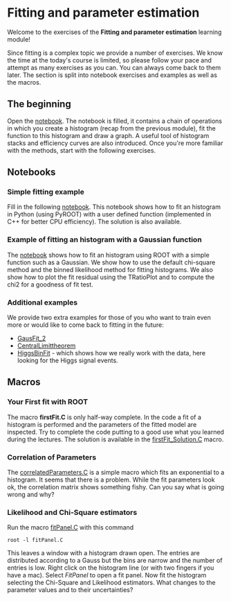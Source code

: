 # Fitting and parameter estimation
Welcome to the exercises of the **Fitting and parameter estimation** learning module!

Since fitting is a complex topic we provide a number of exercises. We know the time at the today's course is limited, so please follow your pace and attempt as many exercises as you can. You can always come back to them later. The section is split into notebook exercises and examples as well as the macros.

## The beginning

Open the [notebook](histograms_histogram_fitting_and_graphs.ipynb). The notebook is filled, it contains a chain of operations in which you create a histogram (recap from the previous module), fit the function to this histogram and draw a graph. A useful tool of histogram stacks and efficiency curves are also introduced. Once you're more familiar with the methods, start with the following exercises.

## Notebooks

### Simple fitting example 

Fill in the following [notebook](FittingExample.ipynb). This notebook shows how to fit an histogram in Python (using PyROOT) with a user defined function (implemented in C++ for better CPU efficiency). The solution is also available. 

### Example of fitting an histogram with a Gaussian function

The [notebook](GausFit.ipynb) shows how to fit an histogram using ROOT with a simple function such as a Gaussian. We show how to use the default chi-square method and the binned likelihood method for fitting histograms. We also show how to plot the fit residual using the TRatioPlot and to compute the chi2 for a goodness of fit test.

### Additional examples

We provide two extra examples for those of you who want to train even more or would like to come back to fitting in the future:
- [GausFit_2](GausFit_2.ipynb)
- [CentralLimittheorem](CentralLimitTheorem.ipynb)
- [HiggsBinFit](HiggsBinFit.ipynb) - which shows how we really work with the data, here looking for the Higgs signal events. 

## Macros

### Your First fit with ROOT
The macro **firstFit.C** is only half-way complete. In the code a fit of a histogram is performed
and the parameters of the fitted model are inspected.
Try to complete the code putting to a good use what you learned during the lectures.
The solution is available in the [firstFit_Solution.C](firstFit_Solution.C) macro.

### Correlation of Parameters
The [correlatedParameters.C](correlatedParameters.C) is a simple macro which fits an exponential to a histogram. It seems that there is a problem. While the fit parameters look ok, the correlation matrix shows something fishy. Can you say what is going wrong and why?

### Likelihood and Chi-Square estimators
Run the macro [fitPanel.C](fitPanel.C) with this command
```
root -l fitPanel.C
```
This leaves a window with a histogram drawn open. The entries are distributed according to a Gauss but the bins are narrow and the number of entries is low. Right click on the histogram line (or with two fingers if you have a mac). Select *FitPanel* to open a fit panel. Now fit the histogram selecting the Chi-Square and Likelihood estimators.
What changes to the parameter values and to their uncertainties?
